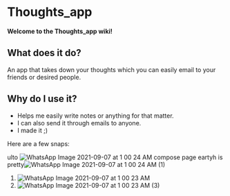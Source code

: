 # Thoughts_app

____**Welcome to the Thoughts_app wiki!**____

## **What does it do?**
An app that takes down your thoughts which you can easily email to your friends or desired people.

## **Why do I use it?**
* Helps me easily write notes or anything for that matter.
* I can also send it through emails to anyone.
* I made it ;)

 Here are a few snaps:
 
 ulto ![WhatsApp Image 2021-09-07 at 1 00 24 AM](https://user-images.githubusercontent.com/78132955/132257163-64412e91-a3f3-4ce2-9ba9-7c04cbf12849.jpeg)
compose page eartyh is pretty![WhatsApp Image 2021-09-07 at 1 00 24 AM (1)](https://user-images.githubusercontent.com/78132955/132257273-1ea88013-f1f4-4000-bb8b-6dd99bc431fe.jpeg)
1) ![WhatsApp Image 2021-09-07 at 1 00 23 AM](https://user-images.githubusercontent.com/78132955/132257414-2b460ed1-0af6-4508-9077-70f2a500cbcc.jpeg)
2) ![WhatsApp Image 2021-09-07 at 1 00 23 AM (3)](https://user-images.githubusercontent.com/78132955/132257512-668a495b-b90e-4d29-85d3-ca2fcb6371c8.jpeg)


